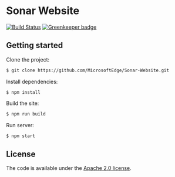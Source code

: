 # Sonar Website

[![Build Status](https://travis-ci.com/MicrosoftEdge/sonarwhal.com.svg?token=hzyiCJiRAv3WW5TrCbVK&branch=master)](https://travis-ci.com/MicrosoftEdge/sonarwhal.com) [![Greenkeeper badge](https://badges.greenkeeper.io/MicrosoftEdge/sonarwhal.com.svg?token=4629854f7544e2f64b05fc679bfd111fae507c7c7e4e52594b629b582360f957&ts=1493332136115)](https://greenkeeper.io/)


## Getting started

Clone the project:

``` bash
$ git clone https://github.com/MicrosoftEdge/Sonar-Website.git
```

Install dependencies:

```
$ npm install
```

Build the site:

```bash
$ npm run build
```

Run server:

```bash
$ npm start
```


## License

The code is available under the [Apache 2.0 license](LICENSE.txt).
